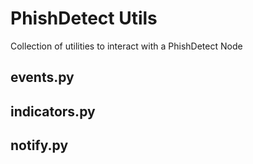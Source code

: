 # PhishDetect Utils

Collection of utilities to interact with a PhishDetect Node

## events.py

## indicators.py

## notify.py
